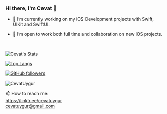 ### Hi there, I'm Cevat 👋

- 🔭 I’m currently working on my iOS Development projects with Swift, UIKit and SwiftUI.

- 👯 I’m open to work both full time and collaboration on new iOS projects.

</br>

![Cevat's Stats](https://github-readme-stats.vercel.app/api?username=CevatUygur&show_icons=true&count_private=true&theme=dark)

[![Top Langs](https://github-readme-stats.vercel.app/api/top-langs/?username=CevatUygur&theme=dark&layout=compact)](https://github.com/anuraghazra/github-readme-stats)

[![GitHub followers](https://img.shields.io/github/followers/CevatUygur?label=Followers&style=social)](https://github.com/CevatUygur/)

<p align="left"> <img src="https://komarev.com/ghpvc/?username=CevatUygur" alt="CevatUygur" /> </p>

📫 How to reach me:
</br>https://linktr.ee/cevatuygur
</br>cevatuygur@gmail.com

<!--
- 💬 Ask me about ...
- 📫 How to reach me: ...
- 😄 Pronouns: ...
- ⚡ Fun fact: ...
--!>
